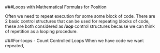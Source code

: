 ###Loops with Mathematical Formulas for Position

Often we need to repeat execution for some some block of code.  There are 2 basic control structures that can be used for repeating blocks of code, these are both considered as _**loop**_ control structures because we can think of repetition as a looping procedure.  

###For-loops  - Count Controlled Loops
When we have code we want repeated, 